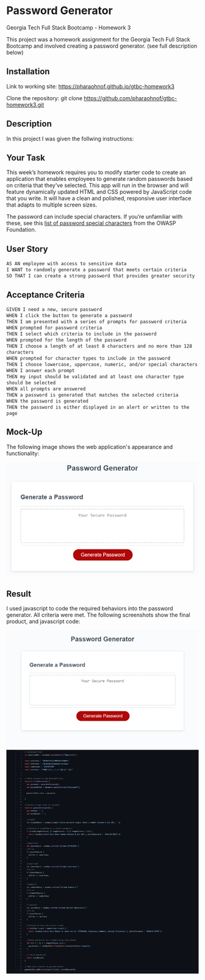 # Password Generator

Georgia Tech Full Stack Bootcamp - Homework 3

This project was a homework assignment for the Georgia Tech Full Stack Bootcamp and involved creating a password generator. (see full description below)



## Installation

Link to working site: 
 <https://pharaohnof.github.io/gtbc-homework3>

Clone the repository: 
 git clone https://github.com/pharaohnof/gtbc-homework3.git



## Description

 In this project I was given the follwing instructions:


## Your Task

This week’s homework requires you to modify starter code to create an application that enables employees to generate random passwords based on criteria that they’ve selected. This app will run in the browser and will feature dynamically updated HTML and CSS powered by JavaScript code that you write. It will have a clean and polished, responsive user interface that adapts to multiple screen sizes.

The password can include special characters. If you’re unfamiliar with these, see this [list of password special characters](https://www.owasp.org/index.php/Password_special_characters) from the OWASP Foundation.

## User Story

```
AS AN employee with access to sensitive data
I WANT to randomly generate a password that meets certain criteria
SO THAT I can create a strong password that provides greater security
```

## Acceptance Criteria

```
GIVEN I need a new, secure password
WHEN I click the button to generate a password
THEN I am presented with a series of prompts for password criteria
WHEN prompted for password criteria
THEN I select which criteria to include in the password
WHEN prompted for the length of the password
THEN I choose a length of at least 8 characters and no more than 128 characters
WHEN prompted for character types to include in the password
THEN I choose lowercase, uppercase, numeric, and/or special characters
WHEN I answer each prompt
THEN my input should be validated and at least one character type should be selected
WHEN all prompts are answered
THEN a password is generated that matches the selected criteria
WHEN the password is generated
THEN the password is either displayed in an alert or written to the page
```

## Mock-Up

The following image shows the web application's appearance and functionality:

![The Password Generator application displays a red button to "Generate Password".](./assets/images/mockup.png)

## Result

I used javascript to code the required behaviors into the password generator. All criteria were met. The following screenshots show the final product, and javascript code:

![Final Result - hw2-1](./assets/images/hw3.png)
![Final Result - hw2-2](./assets/images/hw3-jscode.png)
